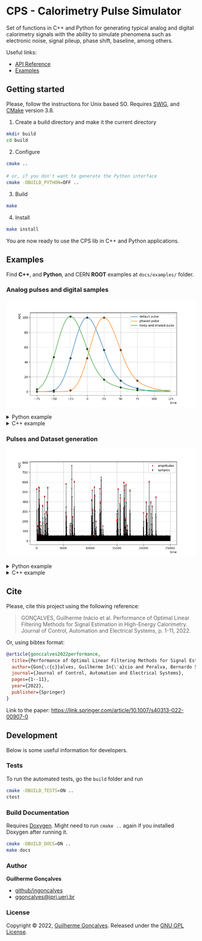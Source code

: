# CPS - Calorimetry Pulse Simulator

Set of functions in C++ and Python for generating typical analog and digital
calorimetry signals with the ability to simulate phenomena such as electronic
noise, signal pileup, phase shift, baseline, among others.

Useful links:
 - [API Reference](https://ingoncalves.github.io/calorimetry-pulse-simulator/)
 - [Examples](./docs/examples)

## Getting started

Please, follow the instructions for Unix based SO. Requires
[SWIG](http://www.swig.org), and [CMake](https://cmake.org) version 3.8.

1. Create a build directory and make it the current directory

```sh
mkdir build
cd build
```

2. Configure

```sh
cmake ..

# or, if you don't want to generate the Python interface
cmake -DBUILD_PYTHON=OFF ..
```

3. Build

```sh
make
```

4. Install

```sh
make install
```

You are now ready to use the CPS lib in C++ and Python applications.


## Examples

Find **C++**, and **Python**, and CERN **ROOT** examples at `docs/examples/` folder.


### Analog pulses and digital samples

![Analog Pulses Example](docs/images/analog-pulse-example.png "Analog Pulses")

<details>
<summary>Python example</summary>

```python
from pycps import AnalogPulse, TextFilePulseShape, Digitizer

pulse_shape = TextFilePulseShape("unipolar-pulse-shape.dat")
digitizer = Digitizer(7, 25, -75)

# centralized pulse (blue)
amplitude = 100.0
pedestal = 0.0
default_pulse = AnalogPulse(pulse_shape, amplitude)
default_samples = digitizer.digitize(default_pulse)

# phased pulse (orange)
phase = -25
phased_pulse = AnalogPulse(pulse_shape, amplitude, pedestal, phase)
phased_samples = digitizer.digitize(phased_pulse)

# noisy and phased pulse (green)
phase = 25
noise_mean = 0
noise_sigma = 1.5
noisy_and_phased_pulse = AnalogPulse(
    pulse_shape,
    amplitude,
    pedestal,
    phase,
    noise_mean,
    noise_sigma
)
noisy_and_phased_samples = digitizer.digitize(noisy_and_phased_pulse)
```
</details>

<details>
<summary>C++ example</summary>

```cpp
#include <cps/TextFilePulseShape.h>
#include <cps/AnalogPulse.h>
#include <cps/Digitizer.h>

using namespace cps;

TextFilePulseShape* pulseShape = new TextFilePulseShape("unipolar-pulse-shape.dat");
Digitizer* digitizer = new Digitizer(7, 25, -75);

// centralized pulse (blue)
double amplitude = 100.0;
double pedestal = 0.0;
AnalogPulse* defaultPulse = new AnalogPulse(pulseShape, amplitude);
std::vector<double> defaultSamples = digitizer->Digitize(defaultPulse);

// phased pulse (orange)
double phase = -25;
AnalogPulse* phasedPulse = new AnalogPulse(pulseShape, amplitude, pedestal, phase);
std::vector<double> phasedSamples = digitizer->Digitize(phasedPulse);

// noisy and phased pulse (green)
phase = 25;
double noiseMean = 0;
double noiseSigma = 1.5;
AnalogPulse* noisyAndPhasedPulse = new AnalogPulse(
    pulseShape,
    amplitude,
    pedestal,
    phase,
    noiseMean,
    noiseSigma
  );
std::vector<double> noisyAndPhasedSamples = digitizer->Digitize(noisyAndPhasedPulse);
```
</details>

### Pulses and Dataset generation

![Continuous Dataset Example](docs/images/continuous-dataset-example.png "Continuous Dataset")

<details>
<summary>Python example</summary>

```python
import numpy as np
from pycps import TextFilePulseShape, PulseGenerator, DatasetGenerator, Random

# set the random engine seed
Random.seed(0);

# read pulse shape
pulse_shape = TextFilePulseShape("unipolar-pulse-shape.dat")

# setup the pulse generator
pulse_generator = PulseGenerator(pulse_shape)
pulse_generator.set_amplitude_distribution(PulseGenerator.UNIFORM_REAL_DISTRIBUTION, [0, 1024])
pulse_generator.set_phase_distribution(PulseGenerator.UNIFORM_INT_DISTRIBUTION, [-5, 5])
pulse_generator.set_deformation_level(0.01)
pulse_generator.set_noise_params(0, 0)
pulse_generator.set_pedestal(40)

# setup the datataset generator
dataset_generator = DatasetGenerator()
dataset_generator.set_pulse_generator(pulse_generator)
dataset_generator.set_occupancy(0.1)
dataset_generator.set_sampling_rate(25.0)
dataset_generator.set_noise_params(0, 1.5)
dataset_generator.set_events_scheme([\
    DatasetGenerator.allowed_events_block(100),\
    DatasetGenerator.not_allowed_events_block(100)\
])

# generate a continuous dataset
n_events = 10000
dataset = dataset_generator.generate_continuous_dataset(n_events)

# or generate a sliced dataset
n_slices = 10000
slice_size = 7
dataset = dataset_generator.generate_sliced_dataset(n_slices, slice_size)

# access the generated time, samples, and amplitudes series
time = np.array(dataset.time)
samples = np.array(dataset.samples)
amplitudes = np.array(dataset.amplitudes)
```
</details>

<details>
<summary>C++ example</summary>

You must compile with C++17 standard (ex: `g++ -std=c++17 main.cpp -o main -w -lcps`).

```cpp
#include <cps/TextFilePulseShape.h>
#include <cps/PulseGenerator.h>
#include <cps/DatasetGenerator.h>
#include <cps/Random.h>

using namespace cps;

int main() {
// set the random engine seed
Random::Seed(0);

// read pulse shape
TextFilePulseShape* pulseShape = new TextFilePulseShape("unipolar-pulse-shape.dat");

// setup the pulse generator
PulseGenerator* pulseGenerator = new PulseGenerator(pulseShape);
pulseGenerator->SetAmplitudeDistribution(PulseGenerator::UNIFORM_REAL_DISTRIBUTION, {0, 1024});
pulseGenerator->SetPhaseDistribution(PulseGenerator::UNIFORM_INT_DISTRIBUTION, {-5, 5});
pulseGenerator->SetDeformationLevel(0.01);
pulseGenerator->SetNoiseParams(0, 0);
pulseGenerator->SetPedestal(40);

// setup the datataset generator
DatasetGenerator* datasetGenerator = new DatasetGenerator();
datasetGenerator->SetPulseGenerator(pulseGenerator);
datasetGenerator->SetOccupancy(0.1);
datasetGenerator->SetSamplingRate(25.0);
datasetGenerator->SetNoiseParams(0, 1.5);
datasetGenerator->SetEventsScheme({
    DatasetGenerator::AllowedEventsBlock(100),
    DatasetGenerator::NotAllowedEventsBlock(100)
});

// generate a continuous dataset
unsigned int nEvents = 10000;
auto dataset = datasetGenerator->GenerateContinuousDataset(nEvents);
// access the generated time, samples and amplitudes series
std::vector<double> time = dataset->time;
std::vector<double> samples = dataset->samples;
std::vector<double> amplitudes = dataset->amplitudes;

// or generate a sliced dataset
unsigned int nSlices = 10000;
unsigned int sliceSize = 7;
auto dataset = datasetGenerator->GenerateSlicedDataset(nSlices, sliceSize);
// access the generated time, samples, and amplitudes series
std::vector<std::vector<double>> time = dataset->time;
std::vector<std::vector<double>> samples = dataset->samples;
std::vector<std::vector<double>> amplitudes = dataset->amplitudes;

return 0;
}
```
</details>


## Cite

Please, cite this project using the following reference:

> GONÇALVES, Guilherme Inácio et al. Performance of Optimal Linear Filtering Methods for Signal Estimation in High-Energy Calorimetry. Journal of Control, Automation and Electrical Systems, p. 1-11, 2022.

Or, using bibtex format:

```bib
@article{gonccalves2022performance,
  title={Performance of Optimal Linear Filtering Methods for Signal Estimation in High-Energy Calorimetry},
  author={Gon{\c{c}}alves, Guilherme In{\'a}cio and Peralva, Bernardo Sotto-Maior and de Seixas, Jos{\'e} Manoel and de Andrade Filho, Luciano Manh{\~a}es and Cerqueira, Augusto Santiago},
  journal={Journal of Control, Automation and Electrical Systems},
  pages={1--11},
  year={2022},
  publisher={Springer}
}
```

Link to the paper: https://link.springer.com/article/10.1007/s40313-022-00907-0


## Development

Below is some useful information for developers.

### Tests

To run the automated tests, go the `build` folder and run

```sh
cmake -DBUILD_TESTS=ON ..
ctest
```


### Build Documentation

Requires [Doxygen](https://www.doxygen.nl/).
Might need to run `cmake ..` again if you installed Doxygen after running it.

```sh
cmake -DBUILD_DOCS=ON ..
make docs
```

### Author

**Guilherme Gonçalves**

* [github/ingoncalves](https://github.com/ingoncalves)
* [ggoncalves@iprj.uerj.br](mailto:ggoncalves@iprj.uerj.br)

### License

Copyright © 2022, [Guilherme Gonçalves](https://github.com/ingoncalves).
Released under the [GNU GPL License](LICENSE).
